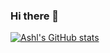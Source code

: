 ### Hi there 👋

<!--
**Ashlc/Ashlc** is a ✨ _special_ ✨ repository because its `README.md` (this file) appears on your GitHub profile.

Here are some ideas to get you started:

- 🔭 I’m currently working on ...
- 🌱 I’m currently learning ...
- 👯 I’m looking to collaborate on ...
- 🤔 I’m looking for help with ...
- 💬 Ask me about ...
- 📫 How to reach me: ...
- 😄 Pronouns: ...
- ⚡ Fun fact: ...
-->
[![Ashl's GitHub stats](https://github-readme-stats.vercel.app/api?username=ashlc)](https://github.com/ashlc/github-readme-stats)
